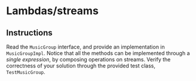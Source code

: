 # Lambdas/streams

## Instructions

Read the `MusicGroup` interface, and provide an implementation in `MusicGroupImpl`.
Notice that all the methods can be implemented through a *single expression*, by composing operations on streams.
Verify the correctness of your solution through the provided test class, `TestMusicGroup`.